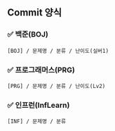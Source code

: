 ## Commit 양식
### ✅ 백준(BOJ)
```aidl
[BOJ] / 문제명 / 분류 / 난이도(실버1)
```
### ✅ 프로그래머스(PRG)
```aidl
[PRG] / 문제명 / 분류 / 난이도(Lv2)
```

### ✅ 인프런(InfLearn)
```aidl
[INF] / 문제명 / 분류 
```
